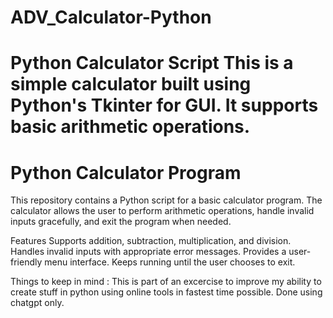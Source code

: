 # ADV_Calculator-Python
# Python Calculator Script  This is a simple calculator built using Python's Tkinter for GUI. It supports basic arithmetic operations.
# Python Calculator Program
This repository contains a Python script for a basic calculator program. The calculator allows the user to perform arithmetic operations, handle invalid inputs gracefully, and exit the program when needed.

Features
Supports addition, subtraction, multiplication, and division.
Handles invalid inputs with appropriate error messages.
Provides a user-friendly menu interface.
Keeps running until the user chooses to exit.

Things to keep in mind :
This is part of an excercise to improve my ability to create stuff in python using online tools in fastest time possible.
Done using chatgpt only.
